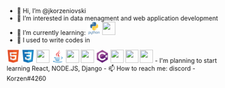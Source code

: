 - 👋 Hi, I’m @jkorzeniovski
- 👀 I’m interested in data menagment and web application development
- 🌱 I’m currently learning:
<img src="https://github.com/devicons/devicon/blob/master/icons/python/python-original-wordmark.svg" height="30px" width="30px"> <img src="https://camo.githubusercontent.com/ac18665005b4292614735b188d530aaef130923b605838a83f876dc0d5409b9f/68747470733a2f2f7777772e722d70726f6a6563742e6f72672f6c6f676f2f526c6f676f2e737667" height="30px" width="30px">
- 💞️ I used to write codes in 
<img src="https://raw.githubusercontent.com/devicons/devicon/master/icons/html5/html5-original.svg" height="30px" width="30px">
<img src="https://raw.githubusercontent.com/devicons/devicon/master/icons/css3/css3-original.svg" height="30px" width="30px">
<img src="https://camo.githubusercontent.com/6733a173667dae231d5dfa0554b5f5757ede3ce2b7390145219a87db2ee53880/68747470733a2f2f77696b696c6573732e6f72672f6d656469612f77696b6970656469612f636f6d6d6f6e732f322f32372f5048502d6c6f676f2e737667" height="30px" width="30px">
<img src="https://raw.githubusercontent.com/devicons/devicon/master/icons/java/java-original.svg" height="30px" width="30px">
<img src="https://camo.githubusercontent.com/fd26cea8eea13c1d1a5bb055f7301d7e1782384365a3abcb32574f8f90a55ef9/68747470733a2f2f77696b696c6573732e6f72672f6d656469612f77696b6970656469612f636f6d6d6f6e732f312f31382f49534f5f432532422532425f4c6f676f2e737667" height="30px" width="30px">
<img src="https://camo.githubusercontent.com/fd26cea8eea13c1d1a5bb055f7301d7e1782384365a3abcb32574f8f90a55ef9/68747470733a2f2f77696b696c6573732e6f72672f6d656469612f77696b6970656469612f636f6d6d6f6e732f312f31382f49534f5f432532422532425f4c6f676f2e737667" height="30px" width="30px">
<img src="https://raw.githubusercontent.com/devicons/devicon/master/icons/csharp/csharp-original.svg" height="30px" width="30px">
<img src="https://static.vecteezy.com/system/resources/previews/000/378/532/original/xml-vector-icon.jpg" height="30px" width="30px">
<img src="https://icons.veryicon.com/png/o/file-type/file-type-1/xsl-icon.png" height="30px" width="30px">
<img src="https://th.bing.com/th/id/OIP.sAF8cRxAFHLtkqvXp2JtpAHaGj?pid=ImgDet&rs=1" height="30px" width="30px">
- I'm planning to start learning React, NODE.JS, Django
- 📫 How to reach me: discord - Korzen#4260
<!---
jkorzeniovski/jkorzeniovski is a ✨ special ✨ repository because its `README.md` (this file) appears on your GitHub profile.
You can click the Preview link to take a look at your changes.
--->
